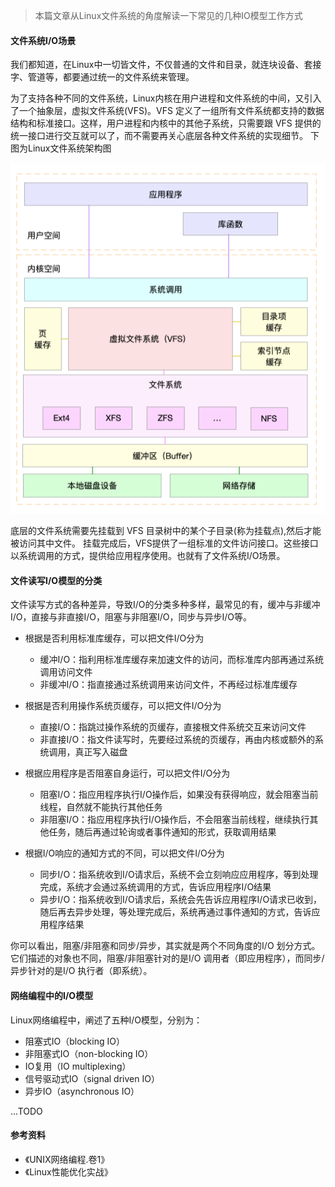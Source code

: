 > 本篇文章从Linux文件系统的角度解读一下常见的几种IO模型工作方式

#### 文件系统I/O场景

我们都知道，在Linux中一切皆文件，不仅普通的文件和目录，就连块设备、套接字、管道等，都要通过统一的文件系统来管理。

为了支持各种不同的文件系统，Linux内核在用户进程和文件系统的中间，又引入了一个抽象层，虚拟文件系统(VFS)。VFS 定义了一组所有文件系统都支持的数据结构和标准接口。这样，用户进程和内核中的其他子系统，只需要跟 VFS 提供的统一接口进行交互就可以了，而不需要再关心底层各种文件系统的实现细节。 下图为Linux文件系统架构图

![linux-fs](../assets/linux-fs.png)

底层的文件系统需要先挂载到 VFS 目录树中的某个子目录(称为挂载点),然后才能被访问其中文件。
挂载完成后，VFS提供了一组标准的文件访问接口。这些接口以系统调用的方式，提供给应用程序使用。也就有了文件系统I/O场景。

#### 文件读写I/O模型的分类

文件读写方式的各种差异，导致I/O的分类多种多样，最常见的有，缓冲与非缓冲I/O，直接与非直接I/O，阻塞与非阻塞I/O，同步与异步I/O等。

- 根据是否利用标准库缓存，可以把文件I/O分为
  - 缓冲I/O：指利用标准库缓存来加速文件的访问，而标准库内部再通过系统调用访问文件
  - 非缓冲I/O：指直接通过系统调用来访问文件，不再经过标准库缓存

- 根据是否利用操作系统页缓存，可以把文件I/O分为
  - 直接I/O：指跳过操作系统的页缓存，直接根文件系统交互来访问文件
  - 非直接I/O：指文件读写时，先要经过系统的页缓存，再由内核或额外的系统调用，真正写入磁盘

- 根据应用程序是否阻塞自身运行，可以把文件I/O分为
  - 阻塞I/O：指应用程序执行I/O操作后，如果没有获得响应，就会阻塞当前线程，自然就不能执行其他任务
  - 非阻塞I/O：指应用程序执行I/O操作后，不会阻塞当前线程，继续执行其他任务，随后再通过轮询或者事件通知的形式，获取调用结果

- 根据I/O响应的通知方式的不同，可以把文件I/O分为
  - 同步I/O：指系统收到I/O请求后，系统不会立刻响应应用程序，等到处理完成，系统才会通过系统调用的方式，告诉应用程序I/O结果
  - 异步I/O：指系统收到I/O请求后，系统会先告诉应用程序I/O请求已收到，随后再去异步处理，等处理完成后，系统再通过事件通知的方式，告诉应用程序结果

你可以看出，阻塞/非阻塞和同步/异步，其实就是两个不同角度的I/O 划分方式。它们描述的对象也不同，阻塞/非阻塞针对的是I/O 调用者（即应用程序），而同步/异步针对的是I/O 执行者（即系统）。

#### 网络编程中的I/O模型

Linux网络编程中，阐述了五种I/O模型，分别为：
  - 阻塞式IO（blocking IO）
  - 非阻塞式IO（non-blocking IO）
  - IO复用（IO multiplexing）
  - 信号驱动式IO（signal driven IO）
  - 异步IO（asynchronous IO）

...TODO

#### 参考资料
- 《UNIX网络编程.卷1》
- 《Linux性能优化实战》